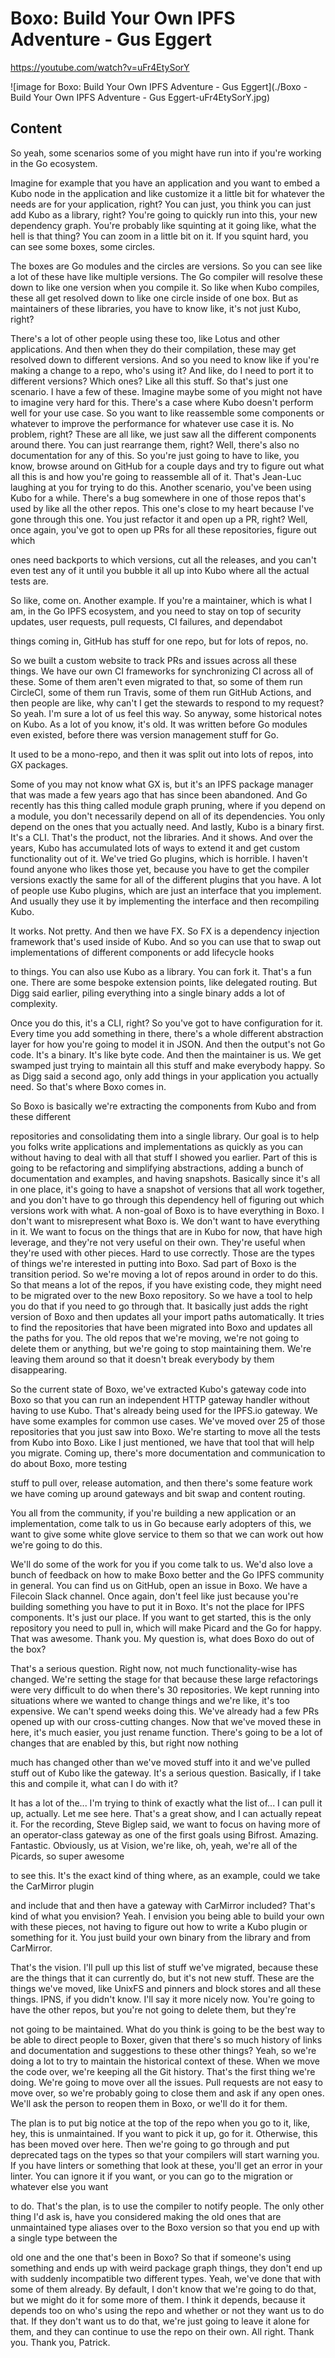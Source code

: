 
# Boxo: Build Your Own IPFS Adventure - Gus Eggert

<https://youtube.com/watch?v=uFr4EtySorY>

![image for Boxo: Build Your Own IPFS Adventure - Gus Eggert](./Boxo - Build Your Own IPFS Adventure - Gus Eggert-uFr4EtySorY.jpg)

## Content

So yeah, some scenarios some of you might have run into if you're working in the Go ecosystem.

Imagine for example that you have an application and you want to embed a Kubo node in the application and like customize it a little bit for whatever the needs are for your application, right? You can just, you think you can just add Kubo as a library, right?
You're going to quickly run into this, your new dependency graph.
You're probably like squinting at it going like, what the hell is that thing?
You can zoom in a little bit on it. If you squint hard, you can see some boxes, some circles.

The boxes are Go modules and the circles are versions. So you can see like a lot of these have like multiple versions.
The Go compiler will resolve these down to like one version when you compile it. So like when Kubo compiles, these all get resolved down to like one circle inside of one box.
But as maintainers of these libraries, you have to know like, it's not just Kubo, right?

There's a lot of other people using these too, like Lotus and other applications. And then when they do their compilation, these may get resolved down to different versions. And so you need to know like if you're making a change to a repo, who's using it? And like, do I need to port it to different versions? Which ones? Like all this stuff. So that's just one scenario. I have a few of these. Imagine maybe some of you might not have to imagine very hard for this. There's a case where Kubo doesn't perform well for your use case. So you want to like reassemble some components or whatever to improve the performance for whatever use case it is. No problem, right? These are all like, we just saw all the different components around there. You can just rearrange them, right? Well, there's also no documentation for any of this. So you're just going to have to like, you know, browse around on GitHub for a couple days and try to figure out what all this is and how you're going to reassemble all of it. That's Jean-Luc laughing at you for trying to do this.
Another scenario, you've been using Kubo for a while. There's a bug somewhere in one of those repos that's used by like all the other repos.
This one's close to my heart because I've gone through this one. You just refactor it and open up a PR, right? Well, once again, you've got to open up PRs for all these repositories, figure out which

ones need backports to which versions, cut all the releases, and you can't even test any of it until you bubble it all up into Kubo where all the actual tests are.

So like, come on. Another example. If you're a maintainer, which is what I am, in the Go IPFS ecosystem, and you need to stay on top of security updates, user requests, pull requests, CI failures, and dependabot

things coming in, GitHub has stuff for one repo, but for lots of repos, no.

So we built a custom website to track PRs and issues across all these things.
We have our own CI frameworks for synchronizing CI across all of these.
Some of them aren't even migrated to that, so some of them run CircleCI, some of them run Travis, some of them run GitHub Actions, and then people are like, why can't I get the stewards to respond to my request?
So yeah. I'm sure a lot of us feel this way. So anyway, some historical notes on Kubo. As a lot of you know, it's old. It was written before Go modules even existed, before there was version management stuff for Go.

It used to be a mono-repo, and then it was split out into lots of repos, into GX packages.

Some of you may not know what GX is, but it's an IPFS package manager that was made a few years ago that has since been abandoned.
And Go recently has this thing called module graph pruning, where if you depend on a module, you don't necessarily depend on all of its dependencies. You only depend on the ones that you actually need. And lastly, Kubo is a binary first. It's a CLI. That's the product, not the libraries. And it shows. And over the years, Kubo has accumulated lots of ways to extend it and get custom functionality out of it. We've tried Go plugins, which is horrible. I haven't found anyone who likes those yet, because you have to get the compiler versions exactly the same for all of the different plugins that you have. A lot of people use Kubo plugins, which are just an interface that you implement. And usually they use it by implementing the interface and then recompiling Kubo.

It works. Not pretty. And then we have FX. So FX is a dependency injection framework that's used inside of Kubo. And so you can use that to swap out implementations of different components or add lifecycle hooks

to things. You can also use Kubo as a library. You can fork it. That's a fun one. There are some bespoke extension points, like delegated routing.
But Digg said earlier, piling everything into a single binary adds a lot of complexity.

Once you do this, it's a CLI, right? So you've got to have configuration for it. Every time you add something in there, there's a whole different abstraction layer for how you're going to model it in JSON. And then the output's not Go code. It's a binary. It's like byte code. And then the maintainer is us. We get swamped just trying to maintain all this stuff and make everybody happy. So as Digg said a second ago, only add things in your application you actually need.
So that's where Boxo comes in.

So Boxo is basically we're extracting the components from Kubo and from these different

repositories and consolidating them into a single library. Our goal is to help you folks write applications and implementations as quickly as you can without having to deal with all that stuff I showed you earlier. Part of this is going to be refactoring and simplifying abstractions, adding a bunch of documentation and examples, and having snapshots. Basically since it's all in one place, it's going to have a snapshot of versions that all work together, and you don't have to go through this dependency hell of figuring out which versions work with what. A non-goal of Boxo is to have everything in Boxo.
I don't want to misrepresent what Boxo is. We don't want to have everything in it. We want to focus on the things that are in Kubo for now, that have high leverage, and they're not very useful on their own. They're useful when they're used with other pieces. Hard to use correctly. Those are the types of things we're interested in putting into Boxo.
Sad part of Boxo is the transition period. So we're moving a lot of repos around in order to do this. So that means a lot of the repos, if you have existing code, they might need to be migrated
over to the new Boxo repository. So we have a tool to help you do that if you need to go through that. It basically just adds the right version of Boxo and then updates all your import paths automatically. It tries to find the repositories that have been migrated into Boxo and updates all the paths for you. The old repos that we're moving, we're not going to delete them or anything, but we're going to stop maintaining them. We're leaving them around so that it doesn't break everybody by them disappearing.

So the current state of Boxo, we've extracted Kubo's gateway code into Boxo so that you can run an independent HTTP gateway handler without having to use Kubo.
That's already being used for the IPFS.io gateway. We have some examples for common use cases. We've moved over 25 of those repositories that you just saw into Boxo.
We're starting to move all the tests from Kubo into Boxo. Like I just mentioned, we have that tool that will help you migrate. Coming up, there's more documentation and communication to do about Boxo, more testing

stuff to pull over, release automation, and then there's some feature work we have coming
up around gateways and bit swap and content routing.

You all from the community, if you're building a new application or an implementation, come talk to us in Go because early adopters of this, we want to give some white glove service
to them so that we can work out how we're going to do this.

We'll do some of the work for you if you come talk to us. We'd also love a bunch of feedback on how to make Boxo better and the Go IPFS community
in general. You can find us on GitHub, open an issue in Boxo. We have a Filecoin Slack channel. Once again, don't feel like just because you're building something you have to put it in Boxo. It's not the place for IPFS components. It's just our place. If you want to get started, this is the only repository you need to pull in, which will make Picard and the Go for happy.
That was awesome. Thank you. My question is, what does Boxo do out of the box?

That's a serious question. Right now, not much functionality-wise has changed. We're setting the stage for that because these large refactorings were very difficult to
do when there's 30 repositories. We kept running into situations where we wanted to change things and we're like, it's too expensive. We can't spend weeks doing this. We've already had a few PRs opened up with our cross-cutting changes. Now that we've moved these in here, it's much easier, you just rename function.
There's going to be a lot of changes that are enabled by this, but right now nothing

much has changed other than we've moved stuff into it and we've pulled stuff out of Kubo like the gateway. It's a serious question. Basically, if I take this and compile it, what can I do with it?

It has a lot of the... I'm trying to think of exactly what the list of... I can pull it up, actually. Let me see here. That's a great show, and I can actually repeat it. For the recording, Steve Biglep said, we want to focus on having more of an operator-class
gateway as one of the first goals using Bifrost. Amazing. Fantastic. Obviously, us at Vision, we're like, oh, yeah, we're all of the Picards, so super awesome

to see this. It's the exact kind of thing where, as an example, could we take the CarMirror plugin

and include that and then have a gateway with CarMirror included? That's kind of what you envision? Yeah. I envision you being able to build your own with these pieces, not having to figure out how to write a Kubo plugin or something for it. You just build your own binary from the library and from CarMirror.

That's the vision. I'll pull up this list of stuff we've migrated, because these are the things that it can currently do, but it's not new stuff. These are the things we've moved, like UnixFS and pinners and block stores and all these
things. IPNS, if you didn't know. I'll say it more nicely now. You're going to have the other repos, but you're not going to delete them, but they're

not going to be maintained. What do you think is going to be the best way to be able to direct people to Boxer, given that there's so much history of links and documentation and suggestions to these
other things? Yeah, so we're doing a lot to try to maintain the historical context of these. When we move the code over, we're keeping all the Git history. That's the first thing we're doing. We're going to move over all the issues. Pull requests are not easy to move over, so we're probably going to close them and ask if any open ones. We'll ask the person to reopen them in Boxo, or we'll do it for them.

The plan is to put big notice at the top of the repo when you go to it, like, hey, this
is unmaintained. If you want to pick it up, go for it. Otherwise, this has been moved over here. Then we're going to go through and put deprecated tags on the types so that your compilers will
start warning you. If you have linters or something that look at these, you'll get an error in your linter.
You can ignore it if you want, or you can go to the migration or whatever else you want

to do. That's the plan, is to use the compiler to notify people. The only other thing I'd ask is, have you considered making the old ones that are unmaintained
type aliases over to the Boxo version so that you end up with a single type between the

old one and the one that's been in Boxo? So that if someone's using something and ends up with weird package graph things, they don't end up with suddenly incompatible two different types. Yeah, we've done that with some of them already. By default, I don't know that we're going to do that, but we might do it for some more
of them. I think it depends, because it depends too on who's using the repo and whether or not they want us to do that. If they don't want us to do that, we're just going to leave it alone for them, and they can continue to use the repo on their own. All right. Thank you. Thank you, Patrick.

